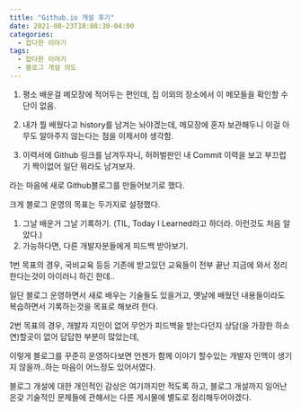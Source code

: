 ```yaml
---
title: "Github.io 개설 후기"
date: 2021-08-23T18:08:30-04:00
categories:
  - 잡다한 이야기
tags:
  - 잡다한 이야기
  - 블로그 개설 의도
---
```


1) 평소 배운걸 메모장에 적어두는 편인데, 집 이외의 장소에서 이 메모들을 확인할 수단이 없음.

2) 내가 뭘 배웠다고 history를 남겨는 놔야겠는데, 메모장에 혼자 보관해두니 이걸 아무도 알아주지 않는다는 점을 이제서야 생각함.

3) 이력서에 Github 링크를 남겨두자니, 허허벌판인 내 Commit 이력을 보고 부끄럽기 짝이없어 일단 뭐라도 남겨보자.


라는 마음에 새로 Github블로그를 만들어보기로 했다.


크게 블로그 운영의 목표는 두가지로 설정했다.

1. 그날 배운거 그날 기록하기. (TIL, Today I Learned라고 하더라. 이런것도 처음 알았다.)
2. 가능하다면, 다른 개발자분들에게 피드백 받아보기.

1번 목표의 경우, 국비교육 등등 기존에 받고있던 교육들이 전부 끝난 지금에 와서 정리한다는것이 아이러니 하긴 한데..

일단 블로그 운영하면서 새로 배우는 기술들도 있을거고, 옛날에 배웠던 내용들이라도 복습하면서 기록하는것을 목표로 해보려 한다.

2번 목표의 경우, 개발자 지인이 없어 무언가 피드백을 받는다던지 상담(을 가장한 하소연)할곳이 없어 답답한 부분이 많았는데,

이렇게 블로그를 꾸준히 운영하다보면 언젠가 함께 이야기 할수있는 개발자 인맥이 생기지 않을까..하는 마음이 어느정도 있어서였다.

블로그 개설에 대한 개인적인 감상은 여기까지만 적도록 하고, 블로그 개설까지 일어난 온갖 기술적인 문제들에 관해서는 다른 게시물에 별도로 정리해두어야겠다.
